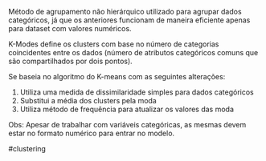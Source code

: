 Método de agrupamento não hierárquico utilizado para agrupar dados categóricos, já que os anteriores funcionam de maneira eficiente apenas para dataset com valores numéricos.

K-Modes define os clusters com base no número de categorias coincidentes entre os dados (número de atributos categóricos comuns que são compartilhados por dois pontos).

Se baseia no algoritmo do K-means com as seguintes alterações:
1. Utiliza uma medida de dissimilaridade simples para dados categóricos
2. Substitui a média dos clusters pela moda
3. Utiliza método de frequência para atualizar os valores das moda

Obs: Apesar de trabalhar com variáveis categóricas, as mesmas devem estar no formato numérico para entrar no modelo.

#clustering 